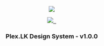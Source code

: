 
<div align="center">
  <img src="https://github.com/user-attachments/assets/bba2b321-d9c4-49a7-91d8-cbcfaf88a36f" />
</div>


<p align="center">

 <a aria-label="Disowe Labs Logo" href="https://disowelabs.com">
    <img src="https://img.shields.io/badge/Made By Disowe Labs-blue">
  </a>
  <a aria-label="License" href="https://github.com/Disowe-Labs-Inc/plexlk-design-system/blob/main/LICENSE">
    <img alt="" src="https://img.shields.io/badge/License-MIT-yellow.svg">
  </a>

  <a aria-label="CI Action" href="https://github.com/Disowe-Labs-Inc/plexlk-design-system/actions/workflows/npmjs-automation.yaml"> 
    <img alt="" src="https://github.com/Disowe-Labs-Inc/plexlk-design-system/actions/workflows/npmjs-automation.yaml/badge.svg?branch=main">
  </a>
  
</p>

<div align="center">
  <h3>Plex.LK Design System - v1.0.0</h3>
</div>
